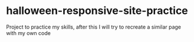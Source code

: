 # halloween-responsive-site-practice
 Project to practice my skills, after this I will try to recreate a similar page with my own code
